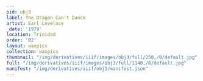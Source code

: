 ```yaml
---
pid: obj3
label: The Dragon Can't Dance
artist: Earl Lovelace
_date: '1979'
location: Trinidad
order: '02'
layout: waxpics
collection: waxpics
thumbnail: "/img/derivatives/iiif/images/obj3/full/250,/0/default.jpg"
full: "/img/derivatives/iiif/images/obj3/full/1140,/0/default.jpg"
manifest: "/img/derivatives/iiif/obj3/manifest.json"
---
```

